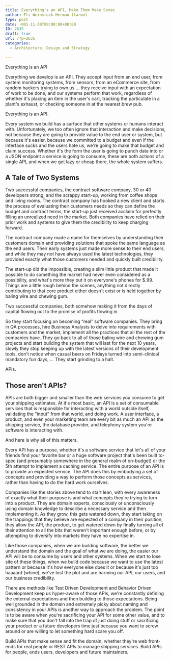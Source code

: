 ```yaml
---
title: Everything's an API, Make Them Make Sense
author: Eli Weinstock-Herman (tarwn)
type: post
date: -001-11-30T00:00:00+00:00
ID: 2635
draft: true
url: /?p=2635
categories:
  - Architecture, Design and Strategy

---
```

Everything is an API

Everything we develop is an API. They accept input from an end user, from system monitoring systems, from sensors, from an eCommerce site, from random hackers trying to own us ... they receive input with an expectation of work to be done, and our systems perform that work, regardless of whether it's placing an item in the user's cart, tracking the particulate in a plant's exhaust, or checking someone in at the nearest brew pub.

Everything is an API.

Every system we build has a surface that other systems or humans interact with. Unfortunately, we too often ignore that interaction and make decisions, not because they are going to provide value to the end user or system, but because it's easier, because we committed to a budget and even if the interface sucks and the users hate us, we're going to make that budget and claim success. Whether it's the form the user is going to punch data into or a JSON endpoint a service is going to consume, these are both actions of a single API, and when we get lazy or cheap there, the whole system suffers.

## A Tale of Two Systems

Two successful companies, the contract software company, 30 or 40 developers strong, and the scrappy start-up, working from coffee shops and living rooms. The contract company has hooked a new client and starts the process of evaluating their customers needs so they can define the budget and contract terms, the start-up just received acclaim for perfectly filling an unrealized need in the market. Both companies have relied on their prior work and systems to give them the credibility to keep charging forward.

The contract company made a name for themselves by understanding their customers domain and providing solutions that spoke the same language as the end users. Their early systems just made more sense to their end users, and while they may not have always used the latest technologies, they provided exactly what those customers needed and quickly built credibility.

The start-up did the impossible, creating a slim little product that made it possible to do something the market had never even considered as a possibility, and what's more they put it on everyone's phones for $.99. Things are a little rough behind the scenes, anything not directly contributing to that core product either doesn't exist or is held together by baling wire and chewing gum.

Two successful companies, both somehow making it from the days of capital flowing out to the promise of profits flowing in.

So they start focusing on becoming “real” software companies. They bring in QA processes, hire Business Analysts to delve into requirements with customers and the market, implement all the practices that all the rest of the companies have. They go back to all of those baling wire and chewing gum projects and start building the system that will last for the next 10 years, slowly they stop keeping up with the latest versions of their development tools, don't notice when casual beers on Fridays turned into semi-clinical mandatory fun days, ... They start grinding to a halt.

APIs.

## Those aren't APIs?

APIs are both bigger and smaller than the web services you consume to get your shipping estimates. At it's most basic, an API is a set of consumable services that is responsible for interacting with a world outside itself, validating the “input” from that world, and doing work. A user interface, a product, and even your marketing team are every bit as much an API as the shipping service, the database provider, and telephony system you're software is interacting with.

And here is why all of this matters. 

Every API has a purpose, whether it's a software service that let's all of your friends find your favorite bar or a huge software project that's been built to-spec (and presumably somewhere in the general realm of on-budget) or the 5th attempt to implement a caching service. The entire purpose of an API is to provide an expected service. The API does this by embodying a set of concepts and providing a way to perform those concepts as services, rather than having to do the hard work ourselves.

Companies like the stories above tend to start lean, with every awareness of exactly what their purpose is and what concepts they're trying to turn into a product. They are domain experts, consciously or unconsciously using domain knowledge to describe a necessary service and then implementing it. As they grow, this gets watered down, they start taking on the trappings that they believe are expected of a company in their position, they allow the API, the product, to get watered down by finally turning all of their attention to all the bits that weren't important enough before, or by attempting to diversify into markets they have no expertise in.

Like those companies, when we are building software, the better we understand the domain and the goal of what we are doing, the easier our API will be to consume by users and other systems. When we start to lose site of these things, when we build code because we want to use the latest pattern or because it's how everyone else does it or because it's just too haaaard (whine), we've lost the plot and are harming our API, our users, and our business credibility. 

There are methods like Test Driven Development and Behavior Driven Development keep us hyper-aware of those APIs, we're constantly defining the external expectations and then building to those expectations. Being well grounded in the domain and extremely picky about naming and consistency in your APIs is another way to approach the problem. The point is to be aware when you're sacrificing your API for some other value, and to make sure that you don't fall into the trap of just doing stuff or sacrificing your product or a future developers time just because you want to screw around or are willing to let something hard scare you off.

Build APIs that make sense and fit the domain, whether they're web front-ends for real people or REST APIs to manage shipping services. Build APIs for people, ends users, developers and future maintainers.
